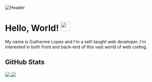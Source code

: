 

![Header](https://user-images.githubusercontent.com/86780871/163254762-a038c0c8-f4d3-442e-9b47-f457e1b0ac3b.png)

# Hello, World! <img src="https://user-images.githubusercontent.com/86780871/163693946-63c11756-a382-49d8-be38-2907ea527b2c.gif" width="30px">

My name is Guilherme Lopes and I'm a self-taught web developer. I'm interested in both front and back-end of this vast world of web coding. 

## GitHub Stats

   <a href="https://github.com/guilhermxlopes/guilhermxlopes">
  <img align="center" src="https://github-readme-stats.vercel.app/api/top-langs/?username=guilhermxlopes&theme=dracula" />
</a>
<a href="https://github.com/MartinHeinz/guilhermxlopes">
  <img align="center" src="https://github-readme-stats.vercel.app/api?username=guilhermxlopes" />
</a>

